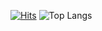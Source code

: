 [![Hits](https://hits.seeyoufarm.com/api/count/incr/badge.svg?url=https%3A%2F%2Fgithub.com%2Fredwolf2023&count_bg=%2379C83D&title_bg=%23555555&icon=&icon_color=%23E7E7E7&title=hits&edge_flat=false)](https://hits.seeyoufarm.com)
![Top Langs](https://github-readme-stats.vercel.app/api/top-langs/?username=anuraghazra&layout=compact)
